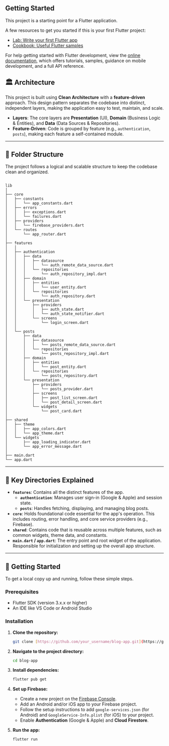 ## Getting Started

This project is a starting point for a Flutter application.

A few resources to get you started if this is your first Flutter project:

- [Lab: Write your first Flutter app](https://docs.flutter.dev/get-started/codelab)
- [Cookbook: Useful Flutter samples](https://docs.flutter.dev/cookbook)

For help getting started with Flutter development, view the
[online documentation](https://docs.flutter.dev/), which offers tutorials,
samples, guidance on mobile development, and a full API reference.

## 🏛️ Architecture

This project is built using **Clean Architecture** with a **feature-driven** approach. This design pattern separates the codebase into distinct, independent layers, making the application easy to test, maintain, and scale.

* **Layers**: The core layers are **Presentation** (UI), **Domain** (Business Logic & Entities), and **Data** (Data Sources & Repositories).
* **Feature-Driven**: Code is grouped by feature (e.g., `authentication`, `posts`), making each feature a self-contained module.

---

## 📁 Folder Structure

The project follows a logical and scalable structure to keep the codebase clean and organized.

```

lib
│
├── core
│   ├── constants
│   │   └── app_constants.dart
│   ├── errors
│   │   ├── exceptions.dart
│   │   └── failures.dart
│   ├── providers
│   │   └── firebase_providers.dart
│   └── routes
│       └── app_router.dart
│
├── features
│   │
│   ├── authentication
│   │   ├── data
│   │   │   ├── datasource
│   │   │   │   └── auth_remote_data_source.dart
│   │   │   └── repositories
│   │   │       └── auth_repository_impl.dart
│   │   ├── domain
│   │   │   ├── entities
│   │   │   │   └── user_entity.dart
│   │   │   └── repositories
│   │   │       └── auth_repository.dart
│   │   └── presentation
│   │       ├── providers
│   │       │   ├── auth_state.dart
│   │       │   └── auth_state_notifier.dart
│   │       └── screens
│   │           └── login_screen.dart
│   │
│   └── posts
│       ├── data
│       │   ├── datasource
│       │   │   └── posts_remote_data_source.dart
│       │   └── repositories
│       │       └── posts_repository_impl.dart
│       ├── domain
│       │   ├── entities
│       │   │   └── post_entity.dart
│       │   └── repositories
│       │       └── posts_repository.dart
│       └── presentation
│           ├── providers
│           │   └── posts_provider.dart
│           ├── screens
│           │   ├── post_list_screen.dart
│           │   └── post_detail_screen.dart
│           └── widgets
│               └── post_card.dart
│
├── shared
│   ├── theme
│   │   ├── app_colors.dart
│   │   └── app_theme.dart
│   └── widgets
│       ├── app_loading_indicator.dart
│       └── app_error_message.dart
│
├── main.dart
└── app.dart

````

---

## 🧐 Key Directories Explained

* **`features`**: Contains all the distinct features of the app.
    * **`authentication`**: Manages user sign-in (Google & Apple) and session state.
    * **`posts`**: Handles fetching, displaying, and managing blog posts.
* **`core`**: Holds foundational code essential for the app's operation. This includes routing, error handling, and core service providers (e.g., Firebase).
* **`shared`**: Contains code that is reusable across multiple features, such as common widgets, theme data, and constants.
* **`main.dart` / `app.dart`**: The entry point and root widget of the application. Responsible for initialization and setting up the overall app structure.

---

## 🚀 Getting Started

To get a local copy up and running, follow these simple steps.

### Prerequisites

* Flutter SDK (version 3.x.x or higher)
* An IDE like VS Code or Android Studio

### Installation

1.  **Clone the repository:**
    ```sh
    git clone [https://github.com/your_username/blog-app.git](https://github.com/your_username/blog-app.git)
    ```
2.  **Navigate to the project directory:**
    ```sh
    cd blog-app
    ```
3.  **Install dependencies:**
    ```sh
    flutter pub get
    ```
4.  **Set up Firebase:**
    * Create a new project on the [Firebase Console](https://console.firebase.google.com/).
    * Add an Android and/or iOS app to your Firebase project.
    * Follow the setup instructions to add `google-services.json` (for Android) and `GoogleService-Info.plist` (for iOS) to your project.
    * Enable **Authentication** (Google & Apple) and **Cloud Firestore**.

5.  **Run the app:**
    ```sh
    flutter run
    ```